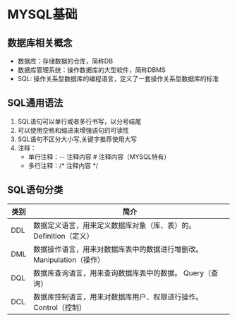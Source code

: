# MYSQL基础
## 数据库相关概念
 * 数据库：存储数据的仓库，简称DB
 * 数据库管理系统：操作数据库的大型软件，简称DBMS
 * SQL: 操作关系型数据库的编程语言，定义了一套操作关系型数据库的标准

## SQL通用语法
1. SQL语句可以单行或者多行书写，以分号结尾
2. 可以使用空格和缩进来增强语句的可读性
3. SQL语句不区分大小写,关键字推荐使用大写
4. 注释：
   * 单行注释：-- 注释内容 # 注释内容（MYSQL特有）
   * 多行注释：/* 注释内容 */

## SQL语句分类
| 类别 | 简介|
| --- | --- |
| DDL | 数据定义语言，用来定义数据库对象（库、表）的。 Definition（定义）
| DML | 数据操作语言，用来对数据库表中的数据进行增删改。 Manipulation（操作）
| DQL | 数据库查询语言，用来查询数据库表中的数据。 Query（查询） 
| DCL | 数据库控制语言，用来对数据库用户、权限进行操作。 Control（控制）
